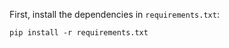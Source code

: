 First, install the dependencies in `requirements.txt`:

~~~shell
pip install -r requirements.txt
~~~
